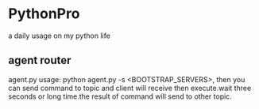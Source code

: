 # PythonPro
a daily usage on my python life
## agent router
agent.py usage: python agent.py -s <BOOTSTRAP_SERVERS>, then you can send command to topic and client will receive then execute.wait three seconds or long time.the result of command will send to other topic.
